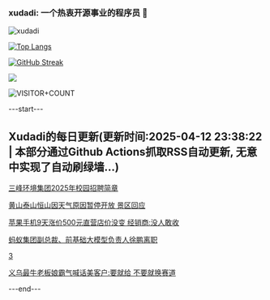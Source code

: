 ### xudadi: 一个热衷开源事业的程序员 👋

![xudadi](https://github-readme-stats-git-masterorgs-github-readme-stats-team.vercel.app/api?username=xudadi)

[![Top Langs](https://github-readme-stats.vercel.app/api/top-langs/?username=xudadi)](https://github.com/anuraghazra/github-readme-stats)

[![GitHub Streak](https://streak-stats.demolab.com?user=xudadi&locale=zh_Hans)](https://git.io/streak-stats)

![](https://raw.githubusercontent.com/xudadi/xudadi/main/assets/github-contribution-grid-snake.svg)

![VISITOR+COUNT](https://komarev.com/ghpvc/?username=xudadi&label=VISITOR+COUNT)


---start---

## Xudadi的每日更新(更新时间:2025-04-12 23:38:22 | 本部分通过Github Actions抓取RSS自动更新, 无意中实现了自动刷绿墙...)

[三峰环境集团2025年校园招聘简章](https://www.gongkaoleida.com/article/2357032)

[黄山泰山恒山因天气原因暂停开放 景区回应](https://m.163.com/news/article/JSUPAIF1053469M5.html)

[苹果手机9天涨价500元直营店价没变 经销商:没人敢收](https://m.163.com/news/article/JSUOO2KV0512B07B.html)

[蚂蚁集团副总裁、前基础大模型负责人徐鹏离职](https://m.163.com/news/article/JSUL8B4R05198CJN.html)

[3](https://m.163.com/touch/news/sub/domestic)

[义乌最牛老板娘霸气喊话美客户:要就给 不要就换赛道](https://m.163.com/news/article/JSUL05830550B6IS.html)

---end---
